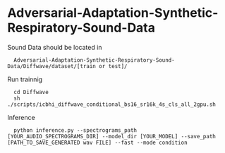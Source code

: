 # Adversarial-Adaptation-Synthetic-Respiratory-Sound-Data

Sound Data should be located in
```
  Adversarial-Adaptation-Synthetic-Respiratory-Sound-Data/Diffwave/dataset/[train or test]/
```

Run trainnig
```
  cd Diffwave
  sh ./scripts/icbhi_diffwave_conditional_bs16_sr16k_4s_cls_all_2gpu.sh
```

Inference
```
  python inference.py --spectrograms_path [YOUR_AUDIO_SPECTROGRAMS_DIR] --model_dir [YOUR_MODEL] --save_path [PATH_TO_SAVE_GENERATED wav FILE] --fast --mode condition
```
